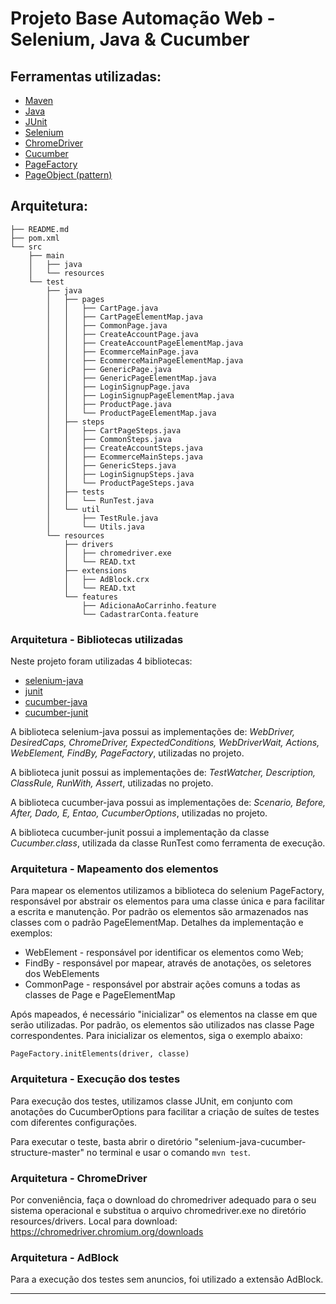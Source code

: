 # Projeto Base Automação Web - Selenium, Java & Cucumber

## Ferramentas utilizadas:
- [Maven](https://maven.apache.org/ "Maven")
- [Java](https://www.java.com/pt_BR/ "Java")
- [JUnit](https://junit.org/junit4/ "JUnit")
- [Selenium](https://www.seleniumhq.org/ "Selenium")
- [ChromeDriver](https://chromedriver.chromium.org/downloads "ChromeDriver")
- [Cucumber](https://cucumber.io/ "Cucumber")
- [PageFactory](https://github.com/SeleniumHQ/selenium/wiki/PageFactory "PageFactory")
- [PageObject (pattern)](https://martinfowler.com/bliki/PageObject.html "PageObject")

## Arquitetura:

```
├── README.md
├── pom.xml
└── src
    ├── main
    │   ├── java
    │   └── resources
    └── test
        ├── java
        │   ├── pages
        │   │   ├── CartPage.java
        │   │   ├── CartPageElementMap.java
        │   │   ├── CommonPage.java
        │   │   ├── CreateAccountPage.java
        │   │   ├── CreateAccountPageElementMap.java
        │   │   ├── EcommerceMainPage.java
        │   │   ├── EcommerceMainPageElementMap.java
        │   │   ├── GenericPage.java
        │   │   ├── GenericPageElementMap.java
        │   │   ├── LoginSignupPage.java
        │   │   ├── LoginSignupPageElementMap.java
        │   │   ├── ProductPage.java
        │   │   └── ProductPageElementMap.java
        │   ├── steps
        │   │   ├── CartPageSteps.java
        │   │   ├── CommonSteps.java
        │   │   ├── CreateAccountSteps.java
        │   │   ├── EcommerceMainSteps.java
        │   │   ├── GenericSteps.java
        │   │   ├── LoginSignupSteps.java
        │   │   └── ProductPageSteps.java
        │   ├── tests
        │   │   └── RunTest.java
        │   └── util
        │       ├── TestRule.java
        │       └── Utils.java
        └── resources
            ├── drivers
            │   ├── chromedriver.exe
            │   └── READ.txt
            ├── extensions
            │   ├── AdBlock.crx
            │   └── READ.txt
            └── features
                ├── AdicionaAoCarrinho.feature
                └── CadastrarConta.feature
```


### Arquitetura - Bibliotecas utilizadas

Neste projeto foram utilizadas 4 bibliotecas:
- [selenium-java](https://mvnrepository.com/artifact/org.seleniumhq.selenium/selenium-java "selenium-java")
- [junit](https://mvnrepository.com/artifact/junit/junit "junit")
- [cucumber-java](https://mvnrepository.com/artifact/info.cukes/cucumber-java "cucumber-java")
- [cucumber-junit](https://mvnrepository.com/artifact/info.cukes/cucumber-junit "cucumber-junit")

A biblioteca selenium-java possui as implementações de: *WebDriver, DesiredCaps, ChromeDriver, ExpectedConditions, WebDriverWait, Actions, WebElement, FindBy, PageFactory*, utilizadas no projeto.

A biblioteca junit possui as implementações de: *TestWatcher, Description, ClassRule, RunWith, Assert*, utilizadas no projeto.

A biblioteca cucumber-java possui as implementações de: *Scenario, Before, After, Dado, E, Entao, CucumberOptions*, utilizadas no projeto.

A biblioteca cucumber-junit possui a implementação da classe *Cucumber.class*, utilizada da classe RunTest como ferramenta de execução.

### Arquitetura - Mapeamento dos elementos
Para mapear os elementos utilizamos a biblioteca do selenium PageFactory, responsável por abstrair os elementos para uma classe única e para facilitar a escrita e manutenção. Por padrão os elementos são armazenados nas classes com o padrão <NomeClasse>PageElementMap. Detalhes da implementação e exemplos:
- WebElement - responsável por identificar os elementos como Web;
- FindBy - responsável por mapear, através de anotações, os seletores dos WebElements
- CommonPage - responsável por abstrair ações comuns a todas as classes de Page e PageElementMap

Após mapeados, é necessário "inicializar" os elementos na classe em que serão utilizadas. Por padrão, os elementos são utilizados nas classe <NomeDaClasse>Page correspondentes. Para inicializar os elementos, siga o exemplo abaixo:

`PageFactory.initElements(driver, classe)`


### Arquitetura - Execução dos testes
Para execução dos testes, utilizamos classe JUnit, em conjunto com anotações do CucumberOptions para facilitar a criação de suítes de testes com diferentes configurações.

Para executar o teste, basta abrir o diretório "selenium-java-cucumber-structure-master" no terminal e usar o comando `mvn test`. 

### Arquitetura - ChromeDriver

Por conveniência, faça o download do chromedriver adequado para o seu sistema operacional e substitua o arquivo chromedriver.exe no diretório resources/drivers.
Local para download: https://chromedriver.chromium.org/downloads

### Arquitetura - AdBlock

Para a execução dos testes sem anuncios, foi utilizado a extensão AdBlock.


------------

